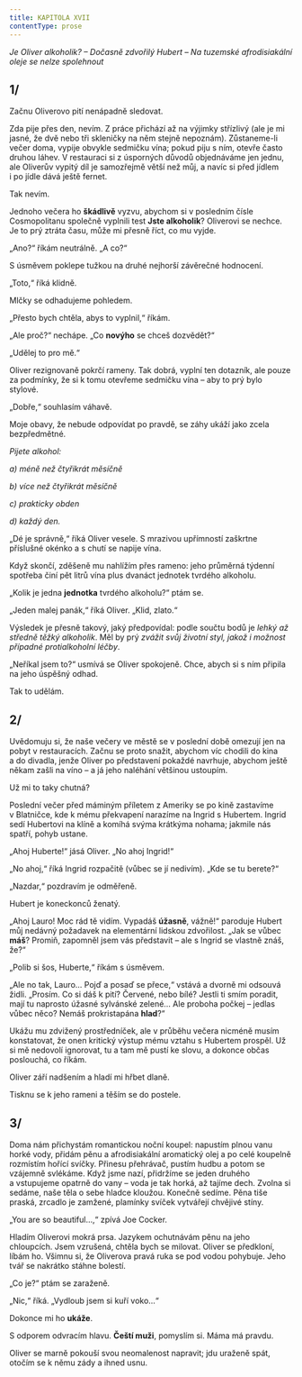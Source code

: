```yaml
---
title: KAPITOLA XVII
contentType: prose
---
```


<section>

_Je Oliver alkoholik? – Dočasně zdvořilý Hubert – Na tuzemské afrodisiakální oleje se nelze spolehnout_

## 1/

Začnu Oliverovo pití nenápadně sledovat.

Zda pije přes den, nevím. Z práce přichází až na výjimky střízlivý (ale je mi jasné, že dvě nebo tři skleničky na něm stejně nepoznám). Zůstaneme-li večer doma, vypije obvykle sedmičku vína; pokud piju s ním, otevře často druhou láhev. V restauraci si z úsporných důvodů objednáváme jen jednu, ale Oliverův vypitý díl je samozřejmě větší než můj, a navíc si před jídlem i po jídle dává ještě fernet.

Tak nevím.

Jednoho večera ho **škádlivě** vyzvu, abychom si v posledním čísle Cosmopolitanu společně vyplnili test **Jste alkoholik**? Oliverovi se nechce. Je to prý ztráta času, může mi přesně říct, co mu vyjde.

„Ano?“ říkám neutrálně. „A co?“

S úsměvem poklepe tužkou na druhé nejhorší závěrečné hodnocení.

„Toto,“ říká klidně.

Mlčky se odhadujeme pohledem.

„Přesto bych chtěla, abys to vyplnil,“ říkám.

„Ale proč?“ nechápe. „Co **novýho** se chceš dozvědět?“

„Udělej to pro mě.“

Oliver rezignovaně pokrčí rameny. Tak dobrá, vyplní ten dotazník, ale pouze za podmínky, že si k tomu otevřeme sedmičku vína – aby to prý bylo stylové.

„Dobře,“ souhlasím váhavě.

Moje obavy, že nebude odpovídat po pravdě, se záhy ukáží jako zcela bezpředmětné.

_Pijete alkohol:_

_a) méně než čtyřikrát měsíčně_

_b) více než čtyřikrát měsíčně_

_c) prakticky obden_

_d) každý den._

„Dé je správně,“ říká Oliver vesele. S mrazivou upřímností zaškrtne příslušné okénko a s chutí se napije vína.

Když skončí, zděšeně mu nahlížím přes rameno: jeho průměrná týdenní spotřeba činí pět litrů vína plus dvanáct jednotek tvrdého alkoholu.

„Kolik je jedna **jednotka** tvrdého alkoholu?“ ptám se.

„Jeden malej panák,“ říká Oliver. „Klid, zlato.“

Výsledek je přesně takový, jaký předpovídal: podle součtu bodů je _lehký až středně těžký alkoholik_. Měl by prý _zvážit svůj životní styl, jakož i možnost případné protialkoholní léčby_.

„Neříkal jsem to?“ usmívá se Oliver spokojeně. Chce, abych si s ním připila na jeho úspěšný odhad.

Tak to udělám.

## 2/

Uvědomuju si, že naše večery ve městě se v poslední době omezují jen na pobyt v restauracích. Začnu se proto snažit, abychom víc chodili do kina a do divadla, jenže Oliver po představení pokaždé navrhuje, abychom ještě někam zašli na víno – a já jeho naléhání většinou ustoupím.

Už mi to taky chutná?

Poslední večer před máminým příletem z Ameriky se po kině zastavíme v Blatničce, kde k mému překvapení narazíme na Ingrid s Hubertem. Ingrid sedí Hubertovi na klíně a komíhá svýma krátkýma nohama; jakmile nás spatří, pohyb ustane.

„Ahoj Huberte!“ jásá Oliver. „No ahoj Ingrid!“

„No ahoj,“ říká Ingrid rozpačitě (vůbec se jí nedivím). „Kde se tu berete?“

„Nazdar,“ pozdravím je odměřeně.

Hubert je koneckonců ženatý.

„Ahoj Lauro! Moc rád tě vidím. Vypadáš **úžasně**, vážně!“ paroduje Hubert můj nedávný požadavek na elementární lidskou zdvořilost. „Jak se vůbec **máš**? Promiň, zapomněl jsem vás představit – ale s Ingrid se vlastně znáš, že?“

„Polib si šos, Huberte,“ říkám s úsměvem.

„Ale no tak, Lauro… Pojď a posaď se přece,“ vstává a dvorně mi odsouvá židli. „Prosím. Co si dáš k pití? Červené, nebo bílé? Jestli ti smím poradit, mají tu naprosto úžasné sylvánské zelené… Ale proboha počkej – jedlas vůbec něco? Nemáš prokristapána **hlad**?“

Ukážu mu zdvižený prostředníček, ale v průběhu večera nicméně musím konstatovat, že onen kritický výstup mému vztahu s Hubertem prospěl. Už si mě nedovolí ignorovat, tu a tam mě pustí ke slovu, a dokonce občas poslouchá, co říkám.

Oliver září nadšením a hladí mi hřbet dlaně.

Tisknu se k jeho rameni a těším se do postele.

## 3/

Doma nám přichystám romantickou noční koupel: napustím plnou vanu horké vody, přidám pěnu a afrodisiakální aromatický olej a po celé koupelně rozmístím hořící svíčky. Přinesu přehrávač, pustím hudbu a potom se vzájemně svlékáme. Když jsme nazí, přidržíme se jeden druhého a vstupujeme opatrně do vany – voda je tak horká, až tajíme dech. Zvolna si sedáme, naše těla o sebe hladce kloužou. Konečně sedíme. Pěna tiše praská, zrcadlo je zamžené, plamínky svíček vytvářejí chvějivé stíny.

„You are so beautiful…,“ zpívá Joe Cocker.

Hladím Oliverovi mokrá prsa. Jazykem ochutnávám pěnu na jeho chloupcích. Jsem vzrušená, chtěla bych se milovat. Oliver se předkloní, líbám ho. Všimnu si, že Oliverova pravá ruka se pod vodou pohybuje. Jeho tvář se nakrátko stáhne bolestí.

„Co je?“ ptám se zaraženě.

„Nic,“ říká. „Vydloub jsem si kuří voko…“

Dokonce mi ho **ukáže**.

S odporem odvracím hlavu. **Čeští muži**, pomyslím si. Máma má pravdu.

Oliver se marně pokouší svou neomalenost napravit; jdu uraženě spát, otočím se k němu zády a ihned usnu.

</section>
